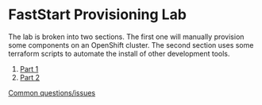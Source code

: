 # FastStart Provisioning Lab

The lab is broken into two sections. The first one will manually provision some components on an OpenShift cluster. The second
section uses some terraform scripts to automate the install of other development tools.

1. [Part 1](./01-manual-deploy.md)
2. [Part 2](./02-terraform.md)


[Common questions/issues](./FAQ.md)
